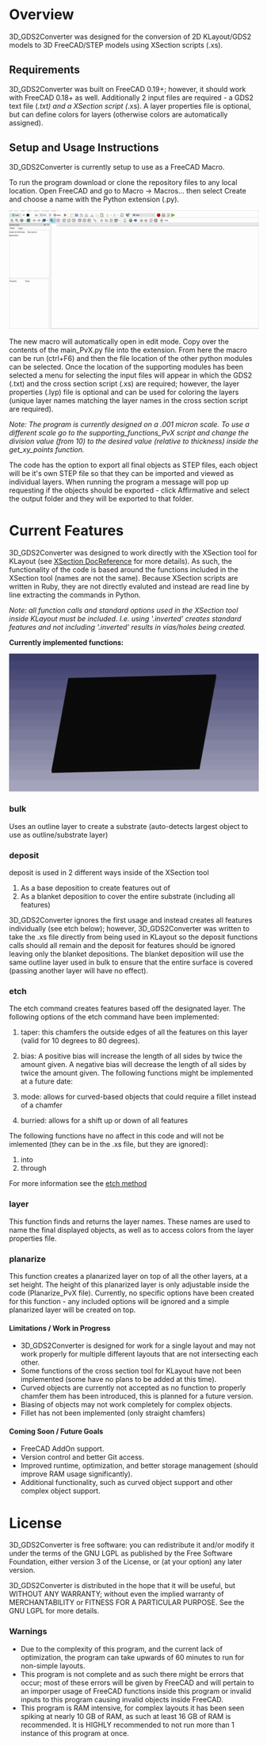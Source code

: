 # Overview
3D_GDS2Converter was designed for the conversion of 2D KLayout/GDS2 models to 3D FreeCAD/STEP models using XSection scripts (.xs). 


## Requirements 
3D_GDS2Converter was built on FreeCAD 0.19+; however, it should work with FreeCAD 0.18+ as well. Additionally 2 input files are required - a GDS2 text file (*.txt) and a XSection script (*.xs). A layer properties file is optional, but can define colors for layers (otherwise colors are automatically assigned). 


## Setup and Usage Instructions
3D_GDS2Converter is currently setup to use as a FreeCAD Macro. 

To run the program download or clone the repository files to any local location. 
Open FreeCAD and go to Macro -> Macros... then select Create and choose a name with the Python extension (.py). 

![alt text][macroGIF]

The new macro will automatically open in edit mode. Copy over the contents of the main_PvX.py file into the extension. From here the macro can be run (ctrl+F6) and then the file 
location of the other python modules can be selected. 
Once the location of the supporting modules has been selected a menu for selecting the input files will appear in which the GDS2 (.txt) and the cross section script (.xs) are required; however, the layer properties (.lyp) file is optional and can be used for coloring the layers (unique layer names matching the layer names in the cross section script are required). 

_Note: The program is currently designed on a .001 micron scale. To use a different scale go to the supporting_functions_PvX script and change the division value (from 10) to the desired value (relative to thickness) inside the get_xy_points function._

The code has the option to export all final objects as STEP files, each object will be it's own STEP file so that they can be imported and viewed as individual layers. When
running the program a message will pop up requesting if the objects should be exported - click Affirmative and select the output folder and they will be exported to that folder.


# Current Features
3D_GDS2Converter was designed to work directly with the XSection tool for KLayout (see [XSection DocReference] for more details). As such, the functionality of the code is based around the functions included in the XSection tool (names are not the same). Because XSection scripts are written in Ruby, they are not directly evaluted and instead are read line by line extracting the commands in Python.

_Note: all function calls and standard options used in the XSection tool inside KLayout must be included. I.e. using '.inverted' creates standard features and not including '.inverted' results in vias/holes being created._

**Currently implemented functions:**

![alt text][featuresGIF]


### bulk
Uses an outline layer to create a substrate (auto-detects largest object to use as outline/substrate layer)

### deposit
deposit is used in 2 different ways inside of the XSection tool
1. As a base deposition to create features out of
2. As a blanket deposition to cover the entire substrate (including all features)

3D_GDS2Converter ignores the first usage and instead creates all features individually (see etch below); however, 3D_GDS2Converter was written to take the .xs file directly from being used in KLayout so the deposit functions calls should all remain and the deposit for features should be ignored leaving only the blanket depositions. The blanket deposition will use the same outline layer used in bulk to ensure that the entire surface is covered (passing another layer will have no effect). 

### etch
The etch command creates features based off the designated layer. The following options of the etch command have been implemented:
1. taper: this chamfers the outside edges of all the features on this layer (valid for 10 degrees to 80 degrees). 
2. bias: A positive bias will increase the length of all sides by twice the amount given. A negative bias will decrease the length of all sides by twice the amount given.
The following functions might be implemented at a future date:

1. mode: allows for curved-based objects that could require a fillet instead of a chamfer 
2. burried: allows for a shift up or down of all features

The following functions have no affect in this code and will not be imlemented (they can be in the .xs file, but they are ignored):
1. into
2. through

For more information see the [etch method]

### layer
This function finds and returns the layer names. These names are used to name the final displayed objects, as well as to access colors from the layer properties file.

### planarize
This function creates a planarized layer on top of all the other layers, at a set height. The height of this planarized layer is only adjustable inside the code (Planarize_PvX file). Currently, no specific options have been created for this function - any included options will be ignored and a simple planarized layer will be created on top.


#### Limitations / Work in Progress
- 3D_GDS2Converter is designed for work for a single layout and may not work properly for multiple different layouts that are not intersecting each other. 
- Some functions of the cross section tool for KLayout have not been implemented (some have no plans to be added at this time). 
- Curved objects are currently not accepted as no function to properly chamfer them has been introduced, this is planned for a future version.
- Biasing of objects may not work completely for complex objects. 
- Fillet has not been implemented (only straight chamfers)

#### Coming Soon / Future Goals
- FreeCAD AddOn support.
- Version control and better Git access.
- Improved runtime, optimization, and better storage management (should improve RAM usage significantly). 
- Additional functionality, such as curved object support and other complex object support. 


# License 
3D_GDS2Converter is free software: you can redistribute it and/or modify it under the terms of the GNU LGPL as published by the Free Software Foundation, either version 3 of the License, or (at your option) any later version.

3D_GDS2Converter is distributed in the hope that it will be useful, but WITHOUT ANY WARRANTY; without even the implied warranty of MERCHANTABILITY or FITNESS FOR A PARTICULAR PURPOSE. See the GNU LGPL for more details.


### Warnings
- Due to the complexity of this program, and the current lack of optimization, the program can take upwards of 60 minutes to run for non-simple layouts. 
- This program is not complete and as such there might be errors that occur; most of these errors will be given by FreeCAD and will pertain to an imporper usage of FreeCAD functions inside this program or invalid inputs to this program causing invalid objects inside FreeCAD.
- This program is RAM intensive, for complex layouts it has been seen spiking at nearly 10 GB of RAM, as such at least 16 GB of RAM is recommended. It is HIGHLY recommended to not run more than 1 instance of this program at once. 



[XSection DocReference]: https://sourceforge.net/p/xsectionklayout/wiki/DocReference/#xs-file-reference
[etch method]: https://sourceforge.net/p/xsectionklayout/wiki/DocEtch/
[macroGIF]: https://github.com/Amorphyx/3D_GDS2Converter/blob/main/Images/macro2.gif
[featuresGIF]: https://github.com/Amorphyx/3D_GDS2Converter/blob/main/Images/features.gif
